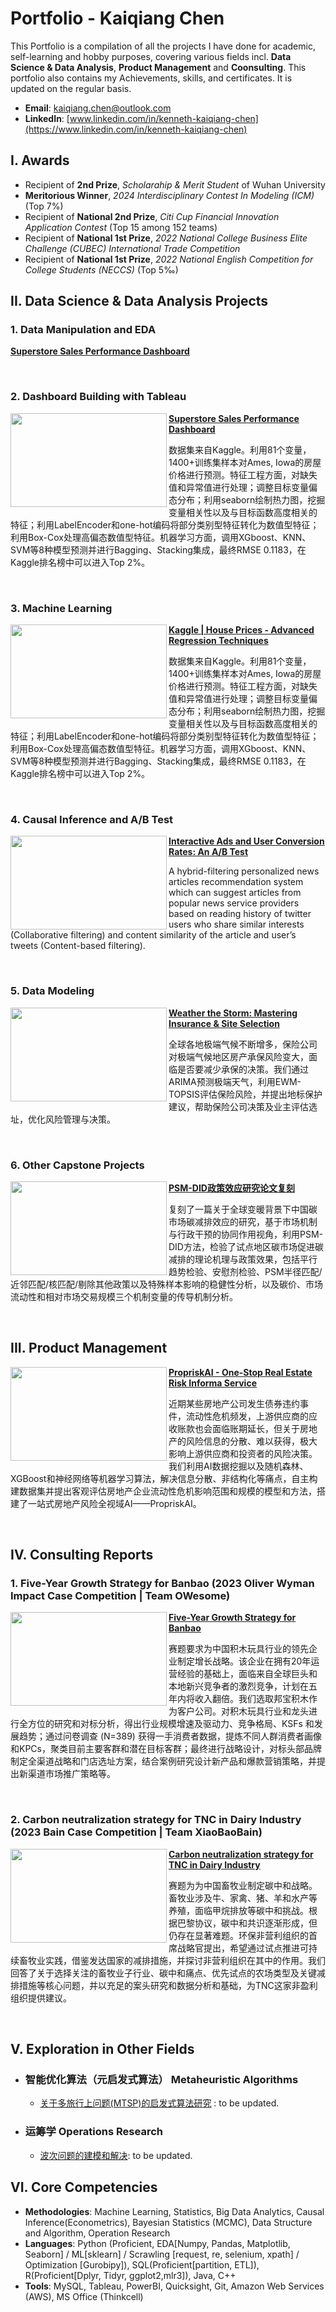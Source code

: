 # Portfolio - Kaiqiang Chen

This Portfolio is a compilation of all the projects I have done for academic, self-learning and hobby purposes, covering various fields incl. **Data Science & Data Analysis**, **Product Management** and **Coonsulting**. This portfolio also contains my Achievements, skills, and certificates. It is updated on the regular basis.

- **Email**: [kaiqiang.chen@outlook.com](kaiqiang.chen@outlook.com)
- **LinkedIn**: [www.linkedin.com/in/kenneth-kaiqiang-chen](https://www.linkedin.com/in/kenneth-kaiqiang-chen)

## I. Awards

- Recipient of **2nd Prize**, *Scholarahip & Merit Student* of Wuhan University
- **Meritorious Winner**, *2024 Interdisciplinary Contest In Modeling (ICM)* (Top 7%)
- Recipient of **National 2nd Prize**, *Citi Cup Financial Innovation Application Contest* (Top 15 among 152 teams)
- Recipient of **National 1st Prize**, *2022 National College Business Elite Challenge (CUBEC) International Trade Competition*
- Recipient of **National 1st Prize**, *2022 National English Competition for College Students (NECCS)* (Top 5‰)

## II. Data Science & Data Analysis Projects

### 1. Data Manipulation and EDA

**[Superstore Sales Performance Dashboard](https://public.tableau.com/views/SalesPerformanceDashboard_17224722585070/sheet0?:language=zh-CN&:sid=&:redirect=auth&:display_count=n&:origin=viz_share_link "Lick to open the dashboard website")**

<br />

### 2. Dashboard Building with Tableau

<img align="left" width="250" height="150" src="https://ck-obsidian.oss-cn-hangzhou.aliyuncs.com/20240801093529.png"> **[Superstore Sales Performance Dashboard](https://public.tableau.com/views/SalesPerformanceDashboard_17224722585070/sheet0?:language=zh-CN&:sid=&:redirect=auth&:display_count=n&:origin=viz_share_link "Lick to open the dashboard website")**

数据集来自Kaggle。利用81个变量，1400+训练集样本对Ames, Iowa的房屋价格进行预测。特征工程方面，对缺失值和异常值进行处理；调整目标变量偏态分布；利用seaborn绘制热力图，挖掘变量相关性以及与目标函数高度相关的特征；利用LabelEncoder和one-hot编码将部分类别型特征转化为数值型特征；利用Box-Cox处理高偏态数值型特征。机器学习方面，调用XGboost、KNN、SVM等8种模型预测并进行Bagging、Stacking集成，最终RMSE 0.1183，在Kaggle排名榜中可以进入Top 2%。

<br />

### 3. Machine Learning

<img align="left" width="250" height="150" src="https://ck-obsidian.oss-cn-hangzhou.aliyuncs.com/20240812164456.png"> **[Kaggle | House Prices - Advanced Regression Techniques](https://github.com/Kaiqiang-Chen/Portfolio/blob/878769faa1fef4dae7661c2e0ee516bfa9f0ebd7/Data%20Science%20%26%20Data%20Analysis/Dashboard%20Building%20with%20Tableau/Readme_Dashboard.md)**

数据集来自Kaggle。利用81个变量，1400+训练集样本对Ames, Iowa的房屋价格进行预测。特征工程方面，对缺失值和异常值进行处理；调整目标变量偏态分布；利用seaborn绘制热力图，挖掘变量相关性以及与目标函数高度相关的特征；利用LabelEncoder和one-hot编码将部分类别型特征转化为数值型特征；利用Box-Cox处理高偏态数值型特征。机器学习方面，调用XGboost、KNN、SVM等8种模型预测并进行Bagging、Stacking集成，最终RMSE 0.1183，在Kaggle排名榜中可以进入Top 2%。

<br />

### 4. Causal Inference and A/B Test

<img align="left" width="250" height="150" src="https://ck-obsidian.oss-cn-hangzhou.aliyuncs.com/20240812164954.png"> **[Interactive Ads and User Conversion Rates: An A/B Test](https://github.com/archd3sai/News-Articles-Recommendation)**

A hybrid-filtering personalized news articles recommendation system which can suggest articles from popular news service providers based on reading history of twitter users who share similar interests (Collaborative filtering) and content similarity of the article and user’s tweets (Content-based filtering).

<br />

### 5. Data Modeling

<img align="left" width="250" height="150" src="https://ck-obsidian.oss-cn-hangzhou.aliyuncs.com/20240812164338.png">  **[Weather the Storm: Mastering Insurance &amp; Site Selection](https://github.com/archd3sai/News-Articles-Recommendation)**

全球各地极端气候不断增多，保险公司对极端气候地区房产承保风险变大，面临是否要减少承保的决策。我们通过ARIMA预测极端天气，利用EWM-TOPSIS评估保险风险，并提出地标保护建议，帮助保险公司决策及业主评估选址，优化风险管理与决策。


<br />

### 6. Other Capstone Projects

<img align="left" width="250" height="150" src="https://github.com/archd3sai/Portfolio/blob/master/Images/airplane.jpeg"> **[PSM-DID政策效应研究论文复刻](https://github.com/archd3sai/Predictive-Maintenance-of-Aircraft-Engine)**

复刻了一篇关于全球变暖背景下中国碳市场碳减排效应的研究，基于市场机制与行政干预的协同作用视角，利用PSM-DID方法，检验了试点地区碳市场促进碳减排的理论机理与政策效果，包括平行趋势检验、安慰剂检验、PSM半径匹配/近邻匹配/核匹配/剔除其他政策以及特殊样本影响的稳健性分析，以及碳价、市场流动性和相对市场交易规模三个机制变量的传导机制分析。

<br />

## III. Product Management

<img align="left" width="250" height="150" src="https://github.com/archd3sai/Portfolio/blob/master/Images/960x0.jpg"> **[PropriskAI - One-Stop Real Estate Risk Informa Service](https://github.com/archd3sai/Wind-Turbine-Power-Curve-Estimation)**

近期某些房地产公司发生债券违约事件，流动性危机频发，上游供应商的应收账款也会面临账期延长，但关于房地产的风险信息的分散、难以获得，极大影响上游供应商和投资者的风险决策。我们利用AI数据挖掘以及随机森林、XGBoost和神经网络等机器学习算法，解决信息分散、非结构化等痛点，自主构建数据集并提出客观评估房地产企业流动性危机影响范围和规模的模型和方法，搭建了一站式房地产风险全视域AI——PropriskAI。

<br />

## IV. Consulting Reports

### 1. Five-Year Growth Strategy for Banbao (2023 Oliver Wyman Impact Case Competition | Team OWesome)

<img align="left" width="250" height="150" src="https://ck-obsidian.oss-cn-hangzhou.aliyuncs.com/20240812165158.png"> **[Five-Year Growth Strategy for Banbao](https://github.com/archd3sai/Predicting-GDP-of-India)**

赛题要求为中国积木玩具行业的领先企业制定增长战略。该企业在拥有20年运营经验的基础上，面临来自全球巨头和本地新兴竞争者的激烈竞争，计划在五年内将收入翻倍。我们选取邦宝积木作为客户公司。对积木玩具行业和龙头进行全方位的研究和对标分析，得出行业规模增速及驱动力、竞争格局、KSFs 和发展趋势；通过问卷调查 (N=389) 获得一手消费者数据，提炼不同人群消费者画像和KPCs，聚类目前主要客群和潜在目标客群；最终进行战略设计，对标头部品牌制定全渠道战略和门店选址方案，结合案例研究设计新产品和爆款营销策略，并提出新渠道市场推广策略等。


<br />

### 2. Carbon neutralization strategy for TNC in Dairy Industry (2023 Bain Case Competition | Team XiaoBaoBain)

<img align="left" width="250" height="150" src="https://ck-obsidian.oss-cn-hangzhou.aliyuncs.com/20240812165054.png"> **[Carbon neutralization strategy for TNC in Dairy Industry](https://github.com/archd3sai/Predicting-GDP-of-India)**

赛题为为中国畜牧业制定碳中和战略。畜牧业涉及牛、家禽、猪、羊和水产等养殖，面临甲烷排放等碳中和挑战。根据巴黎协议，碳中和共识逐渐形成，但仍存在显著难题。环保非营利组织的首席战略官提出，希望通过试点推进可持续畜牧业实践，借鉴发达国家的减排措施，并探讨非营利组织在其中的作用。我们回答了关于选择关注的畜牧业子行业、碳中和痛点、优先试点的农场类型及关键减排措施等核心问题，并以充足的案头研究和数据分析和基础，为TNC这家非盈利组织提供建议。

<br />

## V. Exploration in Other Fields

- ### 智能优化算法（元启发式算法） Metaheuristic Algorithms

  - [关于多旅行上问题(MTSP)的启发式算法研究](https://github.com/archd3sai/Statistical-Methods/blob/master/genetic-algorithm.ipynb) : to be updated.
  
- ### 运筹学 Operations Research

  - [波次问题的建模和解决](https://github.com/archd3sai/SQL): to be updated.


## VI. Core Competencies

- **Methodologies**: Machine Learning, Statistics, Big Data Analytics, Causal Inference(Econometrics), Bayesian Statistics (MCMC), Data Structure and Algorithm, Operation Research
- **Languages**: Python (Proficient, EDA[Numpy, Pandas, Matplotlib, Seaborn] / ML[sklearn] / Scrawling [request, re, selenium, xpath] / Optimization [Gurobipy]), SQL(Proficient[partition, ETL]), R(Proficient[Dplyr, Tidyr, ggplot2,mlr3]), Java, C++
- **Tools**: MySQL, Tableau, PowerBI, Quicksight, Git, Amazon Web Services (AWS), MS Office (Thinkcell)
